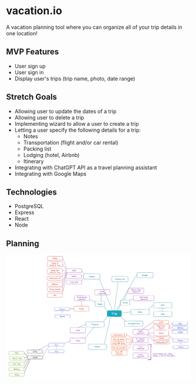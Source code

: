 # vacation.io

A vacation planning tool where you can organize all of your trip details in one location!

## MVP Features
* User sign up
* User sign in
* Display user's trips (trip name, photo, date range)

## Stretch Goals
* Allowing user to update the dates of a trip
* Allowing user to delete a trip
* Implementing wizard to allow a user to create a trip
* Letting a user specify the following details for a trip:
  * Notes
  * Transportation (flight and/or car rental)
  * Packing list
  * Lodging (hotel, Airbnb)
  * Itinerary
* Integrating with ChatGPT API as a travel planning assistant
* Integrating with Google Maps

## Technologies
* PostgreSQL 
* Express
* React
* Node

## Planning
![inline](./docs/assets/images/solo_project_brainstorm.png)